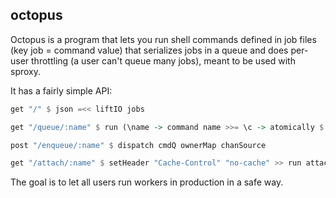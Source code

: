 ## octopus

Octopus is a program that lets you run shell commands defined in job files (key job = command value) that serializes jobs in a queue and does per-user throttling (a user can't queue many jobs), meant to be used with sproxy.

It has a fairly simple API:

```haskell
get "/" $ json =<< liftIO jobs

get "/queue/:name" $ run (\name -> command name >>= \c -> atomically $ readTVar cmdQ >>= dumpTQueue . fromJust . M.lookup c ) json

post "/enqueue/:name" $ dispatch cmdQ ownerMap chanSource

get "/attach/:name" $ setHeader "Cache-Control" "no-cache" >> run attachRunner chanSource
```

The goal is to let all users run workers in production in a safe way.

